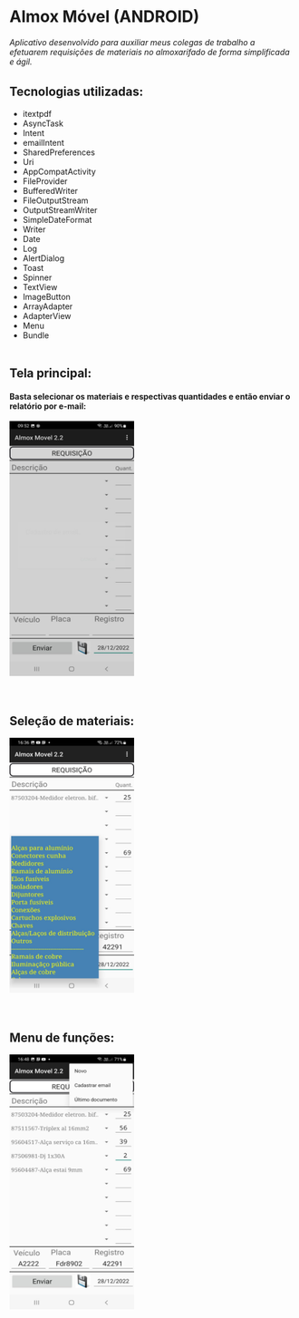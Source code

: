 # Almox Móvel (ANDROID)
###### Aplicativo desenvolvido para auxiliar meus colegas de trabalho a efetuarem requisições de materiais no almoxarifado de forma simplificada e ágil.

## Tecnologias utilizadas:
- itextpdf
- AsyncTask
- Intent
- emailIntent
- SharedPreferences
- Uri
- AppCompatActivity
- FileProvider
- BufferedWriter
- FileOutputStream
- OutputStreamWriter
- SimpleDateFormat
- Writer
- Date
- Log
- AlertDialog
- Toast
- Spinner
- TextView
- ImageButton
- ArrayAdapter
- AdapterView
- Menu
- Bundle
<br/><br/>

## Tela principal:
#### Basta selecionar os materiais e respectivas quantidades e então enviar o relatório por e-mail:

<div>
   <img src="https://github.com/mhmatsumura/imagens/blob/f10b09e9bc2558cc3cd416b379730a2d9d6d0b85/print_almoxmovel/almoxmovel1.jpeg" title="Git" **alt="Git" width="220" height="450" />
</div>
<br/><br/>

## Seleção de materiais:

<div>
   <img src="https://github.com/mhmatsumura/imagens/blob/91bc919d76ca7011a923529690ce9ab8f2452730/print_almoxmovel/almoxmovel3.jpeg" title="Git" **alt="Git" width="220" height="450" />
</div>
<br/><br/>

## Menu de funções:

<div>
   <img src="https://github.com/mhmatsumura/imagens/blob/60d7ebcb9cdb6477811c17fb52bccaaa17bd2f17/print_almoxmovel/almox2.jpeg" title="Git" **alt="Git" width="220" height="450" />
</div>
<br/><br/>

